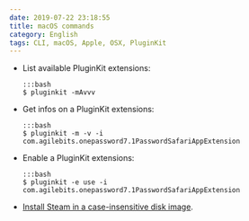 ```yaml
---
date: 2019-07-22 23:18:55
title: macOS commands
category: English
tags: CLI, macOS, Apple, OSX, PluginKit
---
```


  * List available PluginKit extensions:

        :::bash
        $ pluginkit -mAvvv

  * Get infos on a PluginKit extensions:

        :::bash
        $ pluginkit -m -v -i com.agilebits.onepassword7.1PasswordSafariAppExtension

  * Enable a PluginKit extensions:

        :::bash
        $ pluginkit -e use -i com.agilebits.onepassword7.1PasswordSafariAppExtension

  * [Install Steam in a case-insensitive disk image](https://github.com/kdeldycke/dotfiles/blob/b711023285488f94fa0968a5ceff75c4322548bd/scripts/osx-install.sh#L149-L162).
